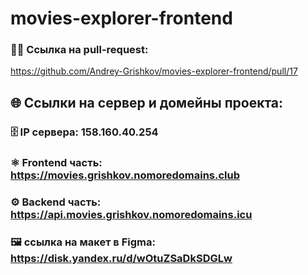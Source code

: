 # movies-explorer-frontend

### ✍🏼 Ссылка на pull-request:

https://github.com/Andrey-Grishkov/movies-explorer-frontend/pull/17

## 🌐 Ссылки на сервер и домейны проекта:
### 🗄️ IP сервера: 158.160.40.254
### ⚛️ Frontend часть: https://movies.grishkov.nomoredomains.club
### ⚙️ Backend часть: https://api.movies.grishkov.nomoredomains.icu

### 🖼️️ ссылка на макет в Figma: https://disk.yandex.ru/d/wOtuZSaDkSDGLw

